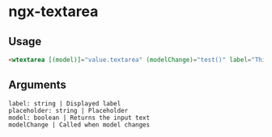 # ngx-textarea

## Usage
```html
<wtextarea [(model)]="value.textarea" (modelChange)="test()" label="This is a label text for textarea" placeholder="This is a placeholder text for textarea"></wtextarea>
```

## Arguments
```
label: string | Displayed label
placeholder: string | Placeholder
model: boolean | Returns the input text
modelChange | Called when model changes
```